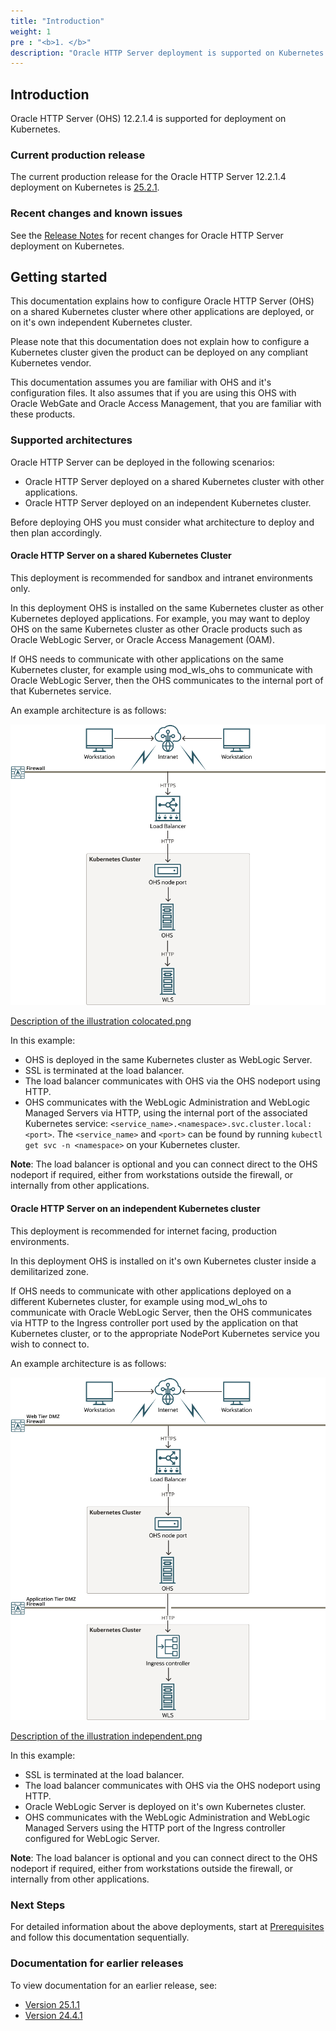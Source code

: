 ```yaml
---
title: "Introduction"
weight: 1
pre : "<b>1. </b>"
description: "Oracle HTTP Server deployment is supported on Kubernetes. Follow the instructions in this guide to set up Oracle HTTP Server on Kubernetes."
---
```


## Introduction

Oracle HTTP Server (OHS) 12.2.1.4 is supported for deployment on Kubernetes.

### Current production release

The current production release for the Oracle HTTP Server 12.2.1.4 deployment on Kubernetes is [25.2.1](https://github.com/oracle/fmw-kubernetes/releases).

### Recent changes and known issues

See the [Release Notes](../release-notes/) for recent changes for Oracle HTTP Server deployment on Kubernetes.


## Getting started

This documentation explains how to configure Oracle HTTP Server (OHS) on a shared Kubernetes cluster where other applications are deployed, or on it's own independent Kubernetes cluster. 

Please note that this documentation does not explain how to configure a Kubernetes cluster given the product can be deployed on any compliant Kubernetes vendor.

This documentation assumes you are familiar with OHS and it's configuration files. It also assumes that if you are using this OHS with Oracle WebGate and Oracle Access Management, that you are familiar with these products.

### Supported architectures

Oracle HTTP Server can be deployed in the following scenarios:

+ Oracle HTTP Server deployed on a shared Kubernetes cluster with other applications.
+ Oracle HTTP Server deployed on an independent Kubernetes cluster.


Before deploying OHS you must consider what architecture to deploy and then plan accordingly.


#### Oracle HTTP Server on a shared Kubernetes Cluster

This deployment is recommended for sandbox and intranet environments only.
 
In this deployment OHS is installed on the same Kubernetes cluster as other Kubernetes deployed applications. For example, you may want to deploy OHS on the same Kubernetes cluster as other Oracle products such as Oracle WebLogic Server, or Oracle Access Management (OAM).

If OHS needs to communicate with other applications on the same Kubernetes cluster, for example using mod_wls_ohs to communicate with Oracle WebLogic Server, then the OHS communicates to the internal port of that Kubernetes service.

An example architecture is as follows:

![](colocated.png "**Oracle HTTP Server on a shared Kubernetes Cluster**") 
   
[Description of the illustration colocated.png](colocated.txt)


In this example:

+ OHS is deployed in the same Kubernetes cluster as WebLogic Server.
+ SSL is terminated at the load balancer.
+ The load balancer communicates with OHS via the OHS nodeport using HTTP. 
+ OHS communicates with the WebLogic Administration and WebLogic Managed Servers via HTTP, using the internal port of the associated Kubernetes service: `<service_name>.<namespace>.svc.cluster.local:<port>`. The `<service_name>` and `<port>` can be found by running `kubectl get svc -n <namespace>` on your Kubernetes cluster.

**Note**: The load balancer is optional and you can connect direct to the OHS nodeport if required, either from workstations outside the firewall, or internally from other applications.


#### Oracle HTTP Server on an independent Kubernetes cluster

This deployment is recommended for internet facing, production environments.

In this deployment OHS is installed on it's own Kubernetes cluster inside a demilitarized zone.

If OHS needs to communicate with other applications deployed on a different Kubernetes cluster, for example using mod_wl_ohs to communicate with Oracle WebLogic Server, then the OHS communicates via HTTP to the Ingress controller port used by the application on that Kubernetes cluster, or to the appropriate NodePort Kubernetes service you wish to connect to.

An example architecture is as follows:

![](independent.png "**Oracle HTTP Server on independent Kubernetes cluster**") 
   
[Description of the illustration independent.png](independent.txt)

In this example:

+ SSL is terminated at the load balancer.
+ The load balancer communicates with OHS via the OHS nodeport using HTTP. 
+ Oracle WebLogic Server is deployed on it's own Kubernetes cluster.
+ OHS communicates with the WebLogic Administration and WebLogic Managed Servers using the HTTP port of the Ingress controller configured for WebLogic Server.

**Note**: The load balancer is optional and you can connect direct to the OHS nodeport if required, either from workstations outside the firewall, or internally from other applications.

### Next Steps

For detailed information about the above deployments, start at [Prerequisites](../prerequisites) and follow this documentation sequentially. 


### Documentation for earlier releases

To view documentation for an earlier release, see:

* [Version 25.1.1](https://oracle.github.io/fmw-kubernetes/25.1.1/ohs/)
* [Version 24.4.1](https://oracle.github.io/fmw-kubernetes/24.4.1/ohs/)

